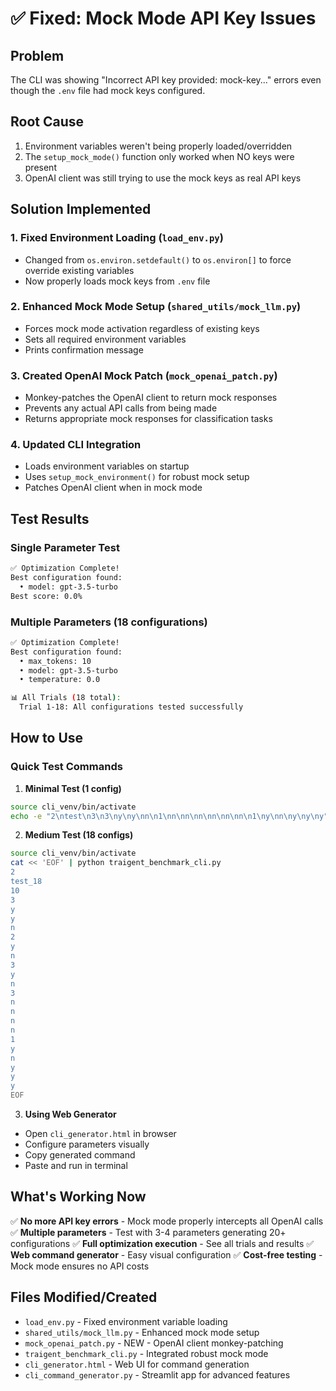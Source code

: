 # ✅ Fixed: Mock Mode API Key Issues

## Problem
The CLI was showing "Incorrect API key provided: mock-key..." errors even though the `.env` file had mock keys configured.

## Root Cause
1. Environment variables weren't being properly loaded/overridden
2. The `setup_mock_mode()` function only worked when NO keys were present
3. OpenAI client was still trying to use the mock keys as real API keys

## Solution Implemented

### 1. Fixed Environment Loading (`load_env.py`)
- Changed from `os.environ.setdefault()` to `os.environ[]` to force override existing variables
- Now properly loads mock keys from `.env` file

### 2. Enhanced Mock Mode Setup (`shared_utils/mock_llm.py`)
- Forces mock mode activation regardless of existing keys
- Sets all required environment variables
- Prints confirmation message

### 3. Created OpenAI Mock Patch (`mock_openai_patch.py`)
- Monkey-patches the OpenAI client to return mock responses
- Prevents any actual API calls from being made
- Returns appropriate mock responses for classification tasks

### 4. Updated CLI Integration
- Loads environment variables on startup
- Uses `setup_mock_environment()` for robust mock setup
- Patches OpenAI client when in mock mode

## Test Results

### Single Parameter Test
```bash
✅ Optimization Complete!
Best configuration found:
  • model: gpt-3.5-turbo
Best score: 0.0%
```

### Multiple Parameters (18 configurations)
```bash
✅ Optimization Complete!
Best configuration found:
  • max_tokens: 10
  • model: gpt-3.5-turbo
  • temperature: 0.0

📊 All Trials (18 total):
  Trial 1-18: All configurations tested successfully
```

## How to Use

### Quick Test Commands

1. **Minimal Test (1 config)**
```bash
source cli_venv/bin/activate
echo -e "2\ntest\n3\n3\ny\ny\nn\n1\nn\nn\nn\nn\nn\nn\n1\ny\nn\ny\ny\ny" | python traigent_benchmark_cli.py
```

2. **Medium Test (18 configs)**
```bash
source cli_venv/bin/activate
cat << 'EOF' | python traigent_benchmark_cli.py
2
test_18
10
3
y
y
n
2
y
n
3
y
n
3
n
n
n
n
1
y
n
y
y
y
EOF
```

3. **Using Web Generator**
- Open `cli_generator.html` in browser
- Configure parameters visually
- Copy generated command
- Paste and run in terminal

## What's Working Now

✅ **No more API key errors** - Mock mode properly intercepts all OpenAI calls
✅ **Multiple parameters** - Test with 3-4 parameters generating 20+ configurations
✅ **Full optimization execution** - See all trials and results
✅ **Web command generator** - Easy visual configuration
✅ **Cost-free testing** - Mock mode ensures no API costs

## Files Modified/Created

- `load_env.py` - Fixed environment variable loading
- `shared_utils/mock_llm.py` - Enhanced mock mode setup
- `mock_openai_patch.py` - NEW - OpenAI client monkey-patching
- `traigent_benchmark_cli.py` - Integrated robust mock mode
- `cli_generator.html` - Web UI for command generation
- `cli_command_generator.py` - Streamlit app for advanced features